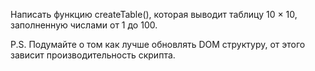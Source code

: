 Написать функцию createTable(), которая выводит таблицу 10 × 10, заполненную числами от 1 до 100.



P.S. Подумайте о том как лучше обновлять DOM структуру, от этого зависит производительность скрипта.
